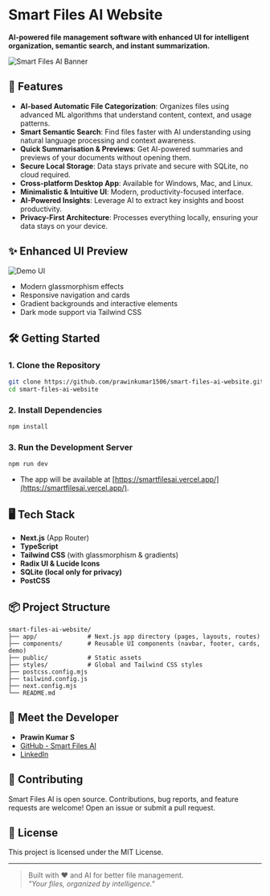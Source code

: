 # Smart Files AI Website

**AI-powered file management software with enhanced UI for intelligent organization, semantic search, and instant summarization.**

![Smart Files AI Banner](https://github.com/prawinkumar1506/Smart-Files-AI/assets/banner.png)

## 🚀 Features

- **AI-based Automatic File Categorization**: Organizes files using advanced ML algorithms that understand content, context, and usage patterns.
- **Smart Semantic Search**: Find files faster with AI understanding using natural language processing and context awareness.
- **Quick Summarisation & Previews**: Get AI-powered summaries and previews of your documents without opening them.
- **Secure Local Storage**: Data stays private and secure with SQLite, no cloud required.
- **Cross-platform Desktop App**: Available for Windows, Mac, and Linux.
- **Minimalistic & Intuitive UI**: Modern, productivity-focused interface.
- **AI-Powered Insights**: Leverage AI to extract key insights and boost productivity.
- **Privacy-First Architecture**: Processes everything locally, ensuring your data stays on your device.

## ✨ Enhanced UI Preview

![Demo UI](https://github.com/prawinkumar1506/Smart-Files-AI/assets/demo-ui.png)

- Modern glassmorphism effects
- Responsive navigation and cards
- Gradient backgrounds and interactive elements
- Dark mode support via Tailwind CSS

## 🛠️ Getting Started

### 1. Clone the Repository

```sh
git clone https://github.com/prawinkumar1506/smart-files-ai-website.git
cd smart-files-ai-website
```

### 2. Install Dependencies

```sh
npm install
```

### 3. Run the Development Server

```sh
npm run dev
```

- The app will be available at [https://smartfilesai.vercel.app/](https://smartfilesai.vercel.app/).

## 🖥️ Tech Stack

- **Next.js** (App Router)
- **TypeScript**
- **Tailwind CSS** (with glassmorphism & gradients)
- **Radix UI & Lucide Icons**
- **SQLite (local only for privacy)**
- **PostCSS**

## 📦 Project Structure

```
smart-files-ai-website/
├── app/              # Next.js app directory (pages, layouts, routes)
├── components/       # Reusable UI components (navbar, footer, cards, demo)
├── public/           # Static assets
├── styles/           # Global and Tailwind CSS styles
├── postcss.config.mjs
├── tailwind.config.js
├── next.config.mjs
└── README.md
```


## 👤 Meet the Developer

- **Prawin Kumar S**
- [GitHub - Smart Files AI](https://github.com/prawinkumar1506/Smart-Files-AI)
- [LinkedIn](https://linkedin.com/in/prawinkumar1506)

## 🤝 Contributing

Smart Files AI is open source. Contributions, bug reports, and feature requests are welcome! Open an issue or submit a pull request.

## 📜 License

This project is licensed under the MIT License.

---

> Built with ❤️ and AI for better file management.  
> _"Your files, organized by intelligence."_
